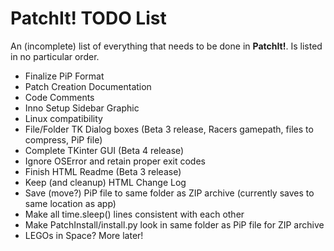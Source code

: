 PatchIt! TODO List
==================

An (incomplete) list of everything that needs to be done in **PatchIt!**. Is listed in no particular order.

* Finalize PiP Format
* Patch Creation Documentation
* Code Comments
* Inno Setup Sidebar Graphic
* Linux compatibility
* File/Folder TK Dialog boxes (Beta 3 release, Racers gamepath, files to compress, PiP file)
* Complete TKinter GUI (Beta 4 release)
* Ignore OSError and retain proper exit codes
* Finish HTML Readme (Beta 3 release)
* Keep (and cleanup) HTML Change Log
* Save (move?) PiP file to same folder as ZIP archive (currently saves to same location as app)
* Make all time.sleep() lines consistent with each other
* Make PatchInstall/install.py look in same folder as PiP file for ZIP archive
* LEGOs in Space? More later!